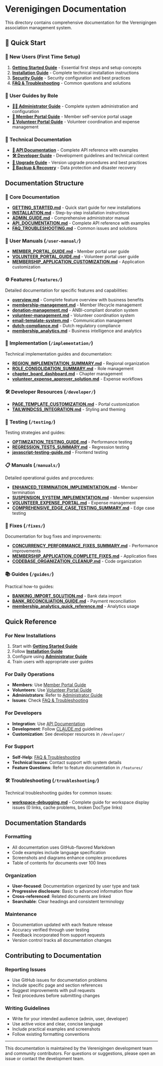 # Verenigingen Documentation

This directory contains comprehensive documentation for the Verenigingen association management system.

## 🚀 Quick Start

### 👶 **New Users** (First Time Setup)
1. **[Getting Started Guide](GETTING_STARTED.md)** - Essential first steps and setup concepts
2. **[Installation Guide](INSTALLATION.md)** - Complete technical installation instructions
3. **[Security Guide](../SECURITY.md)** - Security configuration and best practices
4. **[FAQ & Troubleshooting](FAQ_TROUBLESHOOTING.md)** - Common questions and solutions

### 👥 **User Guides by Role**
- **[👨‍💼 Administrator Guide](ADMIN_GUIDE.md)** - Complete system administration and configuration
- **[👤 Member Portal Guide](user-manual/MEMBER_PORTAL_GUIDE.md)** - Member self-service portal usage
- **[🤝 Volunteer Portal Guide](user-manual/VOLUNTEER_PORTAL_GUIDE.md)** - Volunteer coordination and expense management

### 🔧 **Technical Documentation**
- **[🔌 API Documentation](API_DOCUMENTATION.md)** - Complete API reference with examples
- **[🛠️ Developer Guide](../CLAUDE.md)** - Development guidelines and technical context
- **[🔄 Upgrade Guide](UPGRADE_GUIDE.md)** - Version upgrade procedures and best practices
- **[💾 Backup & Recovery](BACKUP_RECOVERY_GUIDE.md)** - Data protection and disaster recovery

## Documentation Structure

### 📖 **Core Documentation**
- **[GETTING_STARTED.md](GETTING_STARTED.md)** - Quick start guide for new installations
- **[INSTALLATION.md](INSTALLATION.md)** - Step-by-step installation instructions
- **[ADMIN_GUIDE.md](ADMIN_GUIDE.md)** - Comprehensive administrator manual
- **[API_DOCUMENTATION.md](API_DOCUMENTATION.md)** - Complete API reference with examples
- **[FAQ_TROUBLESHOOTING.md](FAQ_TROUBLESHOOTING.md)** - Common issues and solutions

### 👥 **User Manuals** (`/user-manual/`)
- **[MEMBER_PORTAL_GUIDE.md](user-manual/MEMBER_PORTAL_GUIDE.md)** - Member portal user guide
- **[VOLUNTEER_PORTAL_GUIDE.md](user-manual/VOLUNTEER_PORTAL_GUIDE.md)** - Volunteer portal user guide
- **[MEMBERSHIP_APPLICATION_CUSTOMIZATION.md](user-manual/MEMBERSHIP_APPLICATION_CUSTOMIZATION.md)** - Application customization

### ⚙️ **Features** (`/features/`)
Detailed documentation for specific features and capabilities:
- **[overview.md](features/overview.md)** - Complete feature overview with business benefits
- **[membership-management.md](features/membership-management.md)** - Member lifecycle management
- **[donation-management.md](features/donation-management.md)** - ANBI-compliant donation system
- **[volunteer-management.md](features/volunteer-management.md)** - Volunteer coordination system
- **[email-template-system.md](features/email-template-system.md)** - Communication management
- **[dutch-compliance.md](features/dutch-compliance.md)** - Dutch regulatory compliance
- **[membership_analytics.md](features/membership_analytics.md)** - Business intelligence and analytics

### 🔧 **Implementation** (`/implementation/`)
Technical implementation guides and documentation:
- **[REGION_IMPLEMENTATION_SUMMARY.md](implementation/REGION_IMPLEMENTATION_SUMMARY.md)** - Regional organization
- **[ROLE_CONSOLIDATION_SUMMARY.md](implementation/ROLE_CONSOLIDATION_SUMMARY.md)** - Role management
- **[chapter_board_dashboard.md](implementation/chapter_board_dashboard.md)** - Chapter management
- **[volunteer_expense_approver_solution.md](implementation/volunteer_expense_approver_solution.md)** - Expense workflows

### 🛠️ **Developer Resources** (`/developer/`)
- **[PAGE_TEMPLATE_CUSTOMIZATION.md](developer/PAGE_TEMPLATE_CUSTOMIZATION.md)** - Portal customization
- **[TAILWINDCSS_INTEGRATION.md](developer/TAILWINDCSS_INTEGRATION.md)** - Styling and theming

### 🧪 **Testing** (`/testing/`)
Testing strategies and guides:
- **[OPTIMIZATION_TESTING_GUIDE.md](testing/OPTIMIZATION_TESTING_GUIDE.md)** - Performance testing
- **[REGRESSION_TESTS_SUMMARY.md](testing/REGRESSION_TESTS_SUMMARY.md)** - Regression testing
- **[javascript-testing-guide.md](testing/javascript-testing-guide.md)** - Frontend testing

### 📋 **Manuals** (`/manuals/`)
Detailed operational guides and procedures:
- **[ENHANCED_TERMINATION_IMPLEMENTATION.md](manuals/ENHANCED_TERMINATION_IMPLEMENTATION.md)** - Member termination
- **[SUSPENSION_SYSTEM_IMPLEMENTATION.md](manuals/SUSPENSION_SYSTEM_IMPLEMENTATION.md)** - Member suspension
- **[VOLUNTEER_EXPENSE_PORTAL.md](manuals/VOLUNTEER_EXPENSE_PORTAL.md)** - Expense management
- **[COMPREHENSIVE_EDGE_CASE_TESTING_SUMMARY.md](manuals/COMPREHENSIVE_EDGE_CASE_TESTING_SUMMARY.md)** - Edge case testing

### 🔄 **Fixes** (`/fixes/`)
Documentation for bug fixes and improvements:
- **[CONCURRENCY_PERFORMANCE_FIXES_SUMMARY.md](fixes/CONCURRENCY_PERFORMANCE_FIXES_SUMMARY.md)** - Performance improvements
- **[MEMBERSHIP_APPLICATION_COMPLETE_FIXES.md](fixes/MEMBERSHIP_APPLICATION_COMPLETE_FIXES.md)** - Application fixes
- **[CODEBASE_ORGANIZATION_CLEANUP.md](fixes/CODEBASE_ORGANIZATION_CLEANUP.md)** - Code organization

### 📚 **Guides** (`/guides/`)
Practical how-to guides:
- **[BANKING_IMPORT_SOLUTION.md](guides/BANKING_IMPORT_SOLUTION.md)** - Bank data import
- **[BANK_RECONCILIATION_GUIDE.md](guides/BANK_RECONCILIATION_GUIDE.md)** - Payment reconciliation
- **[membership_analytics_quick_reference.md](guides/membership_analytics_quick_reference.md)** - Analytics usage

## Quick Reference

### For New Installations
1. Start with **[Getting Started Guide](GETTING_STARTED.md)**
2. Follow **[Installation Guide](INSTALLATION.md)**
3. Configure using **[Administrator Guide](ADMIN_GUIDE.md)**
4. Train users with appropriate user guides

### For Daily Operations
- **Members**: Use [Member Portal Guide](user-manual/MEMBER_PORTAL_GUIDE.md)
- **Volunteers**: Use [Volunteer Portal Guide](user-manual/VOLUNTEER_PORTAL_GUIDE.md)
- **Administrators**: Refer to [Administrator Guide](ADMIN_GUIDE.md)
- **Issues**: Check [FAQ & Troubleshooting](FAQ_TROUBLESHOOTING.md)

### For Developers
- **Integration**: Use [API Documentation](API_DOCUMENTATION.md)
- **Development**: Follow [CLAUDE.md](../CLAUDE.md) guidelines
- **Customization**: See developer resources in `/developer/`

### For Support
- **Self-Help**: [FAQ & Troubleshooting](FAQ_TROUBLESHOOTING.md)
- **Technical Issues**: Contact support with system details
- **Feature Questions**: Refer to feature documentation in `/features/`

### 🛠️ **Troubleshooting** (`/troubleshooting/`)
Technical troubleshooting guides for common issues:
- **[workspace-debugging.md](troubleshooting/workspace-debugging.md)** - Complete guide for workspace display issues (0 links, cache problems, broken DocType links)

## Documentation Standards

### Formatting
- All documentation uses GitHub-flavored Markdown
- Code examples include language specification
- Screenshots and diagrams enhance complex procedures
- Table of contents for documents over 100 lines

### Organization
- **User-focused**: Documentation organized by user type and task
- **Progressive disclosure**: Basic to advanced information flow
- **Cross-referenced**: Related documents are linked
- **Searchable**: Clear headings and consistent terminology

### Maintenance
- Documentation updated with each feature release
- Accuracy verified through user testing
- Feedback incorporated from support requests
- Version control tracks all documentation changes

## Contributing to Documentation

### Reporting Issues
- Use GitHub issues for documentation problems
- Include specific page and section references
- Suggest improvements with pull requests
- Test procedures before submitting changes

### Writing Guidelines
- Write for your intended audience (admin, user, developer)
- Use active voice and clear, concise language
- Include practical examples and screenshots
- Follow existing formatting conventions

---

This documentation is maintained by the Verenigingen development team and community contributors. For questions or suggestions, please open an issue or contact the development team.
